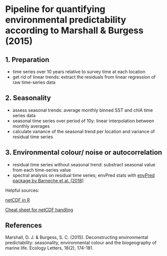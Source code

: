 # Pipeline for quantifying environmental predictability according to Marshall & Burgess (2015)

## 1. Preparation
- time series over 10 years relative to survey time at each location
- get rid of linear trends: extract the residuals from linear regression of raw time-series data

## 2. Seasonality
- assess seasonal trends: average monthly binned SST and chlA time series data
- seasonal time series over period of 10y: linear interpolation between monthly averages
- calculate variance of the seasonal trend per location and variance of residual time series

## 3. Environmental colour/ noise or autocorrelation
- residual time series without seasonal trend: substract seasonal value from each time-series value
- spectral analysis on residual time series; envPred stats with [envPred package by Barneche et al. (2018)](https://github.com/dbarneche/envPred)

Helpful sources:

[netCDF in R](https://pjbartlein.github.io/REarthSysSci/netCDF.html#get-coordinate-including-time-variables)

[Cheat sheet for netCDF handling](https://www.r-bloggers.com/2016/08/a-netcdf-4-in-r-cheatsheet/)

## References

Marshall, D. J. & Burgess, S. C. (2015). Deconstructing environmental predictability: seasonality, environmental colour and the biogeography of marine life. Ecology Letters, 18(2), 174-181.

